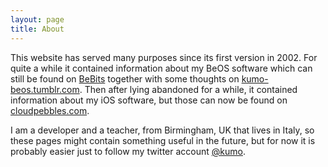 ```yaml
---
layout: page
title: About
---
```

This website has served many purposes since its first version in 2002. For quite a while it contained information about my BeOS software which can still be found on [BeBits](http://www.bebits.com/devprofile/260) together with some thoughts on [kumo-beos.tumblr.com](http://kumo-beos.tumblr.com). Then after lying abandoned for a while, it contained information about my iOS software, but those can now be found on [cloudpebbles.com](http://www.cloudpebbles.com).

I am a developer and a teacher, from Birmingham, UK that lives in Italy, so these pages might contain something useful in the future, but for now it is probably easier just to follow my twitter account [@kumo](http://twitter.com/kumo).
